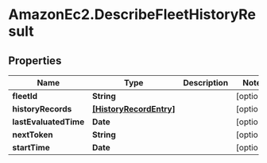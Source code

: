 # AmazonEc2.DescribeFleetHistoryResult

## Properties

Name | Type | Description | Notes
------------ | ------------- | ------------- | -------------
**fleetId** | **String** |  | [optional] 
**historyRecords** | [**[HistoryRecordEntry]**](HistoryRecordEntry.md) |  | [optional] 
**lastEvaluatedTime** | **Date** |  | [optional] 
**nextToken** | **String** |  | [optional] 
**startTime** | **Date** |  | [optional] 


